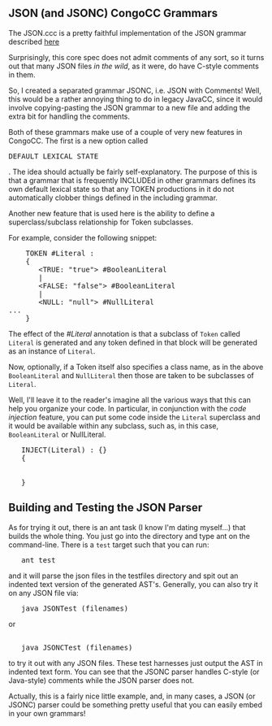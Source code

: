 ## JSON (and JSONC) CongoCC Grammars

The JSON.ccc is a pretty faithful implementation of the JSON grammar 
described [here](https://www.json.org/json-en.html)

Surprisingly, this core spec does not admit comments of any sort, so it turns out
that many JSON files *in the wild*, as it were, do have C-style comments in them.

So, I created a separated grammar JSONC, i.e. JSON with Comments! Well, this would
be a rather annoying thing to do in legacy JavaCC, since it would involve 
copying-pasting the JSON grammar to a new file and adding the extra bit for
handling the comments.

Both of these grammars make use of a couple of very new features in CongoCC. The first is a new option
called <pre>DEFAULT_LEXICAL_STATE</pre>. The idea should actually be fairly self-explanatory. The purpose of this
is that a grammar that is frequently INCLUDEd in other grammars defines its own default lexical state so that
any TOKEN productions in it do not automatically clobber things defined in the including grammar.

Another new feature that is used here is the ability to define a superclass/subclass relationship for Token subclasses.

For example, consider the following snippet:

<pre>
    TOKEN #Literal : 
    {
       &lt;TRUE: "true"&gt; #BooleanLiteral
       |
       &lt;FALSE: "false"&gt; #BooleanLiteral
       |
       &lt;NULL: "null"&gt; #NullLiteral 
...
    }   
</pre>

The effect of the *\#Literal* annotation is that a subclass of <code>Token</code> called <code>Literal</code>
is generated and any token defined in that block will be generated as an instance of <code>Literal</code>.

Now, optionally, if a Token itself also specifies a class name, as in the above <code>BooleanLiteral</code> and <code>NullLiteral</code> then 
those are taken to be subclasses of <code>Literal</code>.

Well, I'll leave it to the reader's imagine all the various ways that this can help you 
organize your code. In particular, in conjunction with the *code injection*
feature, you can put some code inside the <code>Literal</code> superclass and it would be available within
any subclass, such as, in this case, <code>BooleanLiteral</code> or </code>NullLiteral</code>.

<pre>
   INJECT(Literal) : {}
   {
      

   }
</pre>


## Building and Testing the JSON Parser

As for trying it out, there is an ant task (I know I'm dating myself...) that builds the whole thing. You
just go into the directory and type ant on the command-line. There is a <code>test</code> target such that
you can run:
<pre>
   ant test
</pre>

and it will parse the json files in the testfiles directory and spit out an indented text version of the generated AST's. Generally, you 
can also try it on any JSON file via:

<pre>
   java JSONTest (filenames)
</pre>

or

<pre> 
   java JSONCTest (filenames)
</pre>

to try it out with any JSON files. These test harnesses just output the AST in indented text form. You can
see that the JSONC parser handles C-style (or Java-style) comments while the JSON parser does not.

Actually, this is a fairly nice little example, and, in many cases, a JSON (or JSONC) parser 
could be something pretty useful that you can easily embed in your own grammars!
